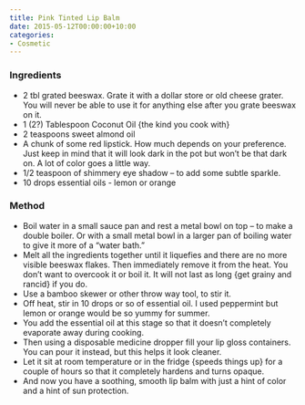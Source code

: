 ```yaml
---
title: Pink Tinted Lip Balm
date: 2015-05-12T00:00:00+10:00
categories:
- Cosmetic
---
```









### Ingredients

* 2 tbl grated beeswax.  Grate it with a dollar store or old cheese grater. You will never be able to use it for anything else after you grate beeswax on it.
* 1 (2?) Tablespoon Coconut Oil {the kind you cook with}
* 2 teaspoons sweet almond oil
* A chunk of some red lipstick.  How much depends on your preference. Just keep in mind that it will look dark in the pot but won’t be that dark on. A lot of color goes a little way.
* 1/2 teaspoon of shimmery eye shadow  – to add some subtle sparkle.
* 10 drops essential oils - lemon or orange

### Method

* Boil water in a small sauce pan and rest a metal bowl on top – to make a double boiler. Or with a small metal bowl in a larger pan of boiling water to give it more of a “water bath.”
* Melt all the ingredients together until it liquefies and there are no more visible beeswax flakes. Then immediately remove it from the heat. You don’t want to overcook it or boil it. It will not last as long {get grainy and rancid} if you do.
* Use a bamboo skewer or other throw way tool, to stir it.
* Off heat, stir in 10 drops or so of essential oil. I used peppermint but lemon or orange would be so yummy for summer.
* You add the essential oil at this stage so that it doesn’t completely evaporate away during cooking.
* Then using a disposable medicine dropper fill your lip gloss containers. You can pour it instead, but this helps it look cleaner.
* Let it sit at room temperature or in the fridge {speeds things up} for a couple of hours so that it completely hardens and turns opaque.
* And now you have a soothing, smooth lip balm with just a hint of color and a hint of sun protection.
